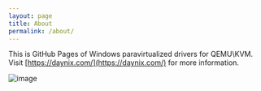 ```yaml
---
layout: page
title: About
permalink: /about/
---
```


This is GitHub Pages of Windows paravirtualized drivers for QEMU\KVM. Visit [https://daynix.com/](https://daynix.com/) for more information.

![image](https://user-images.githubusercontent.com/8286747/213514734-8cd6fb30-98c1-4251-b319-3da494e274d6.png)
